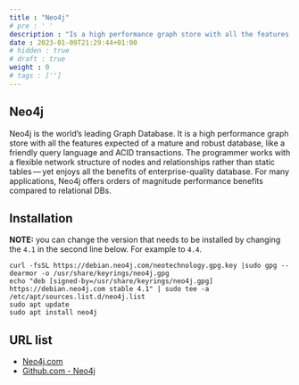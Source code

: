 ```yaml
---
title : "Neo4j"
# pre : ' '
description : "Is a high performance graph store with all the features expected of a mature and robust database, like a friendly query language and ACID transactions."
date : 2023-01-09T21:29:44+01:00
# hidden : true
# draft : true
weight : 0
# tags : ['']
---
```


## Neo4j

Neo4j is the world’s leading Graph Database. It is a high performance graph store with all the features expected of a mature and robust database, like a friendly query language and ACID transactions. The programmer works with a flexible network structure of nodes and relationships rather than static tables — yet enjoys all the benefits of enterprise-quality database. For many applications, Neo4j offers orders of magnitude performance benefits compared to relational DBs.

## Installation

**NOTE:** you can change the version that needs to be installed by changing the `4.1` in the second line below. For example to `4.4`.

```plain
curl -fsSL https://debian.neo4j.com/neotechnology.gpg.key |sudo gpg --dearmor -o /usr/share/keyrings/neo4j.gpg
echo "deb [signed-by=/usr/share/keyrings/neo4j.gpg] https://debian.neo4j.com stable 4.1" | sudo tee -a /etc/apt/sources.list.d/neo4j.list
sudo apt update
sudo apt install neo4j
```

## URL list

- [Neo4j.com](https://neo4j.com/)
- [Github.com - Neo4j](https://github.com/neo4j/neo4j)
